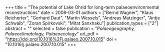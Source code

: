 +++
title = "The potential of Lake Ohrid for long-term palaeoenvironmental reconstructions"
date = 2008-03-01
authors = ["Bernd Wagner", "Klaus Reicherter", "Gerhard Daut", "Martin Wessels", "Andreas Matzinger", "Antje Schwalb", "Zoran Spirkovski", "Mitat Sanxhaku"]
publication_types = ["2"]
abstract = ""
selected = false
publication = "*Palaeogeography, Palaeoclimatology, Palaeoecology*"
url_pdf = "https://doi.org/10.1016%2Fj.palaeo.2007.10.015"
doi = "10.1016/j.palaeo.2007.10.015"
+++

